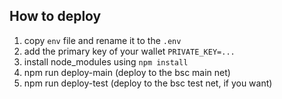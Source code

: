 ## How to deploy

1. copy `env` file and rename it to the `.env`
2. add the primary key of your wallet `PRIVATE_KEY=...`
3. install node_modules using `npm install`
4. npm run deploy-main (deploy to the bsc main net)
5. npm run deploy-test (deploy to the bsc test net, if you want)



